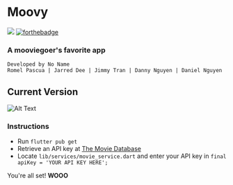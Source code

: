 # Moovy

![](https://i.gyazo.com/457f5fed0a30eefcdf5badf2fd696657.png)
[![forthebadge](https://forthebadge.com/images/badges/oooo-kill-em.svg)](https://forthebadge.com)

### A mooviegoer's favorite app

`Developed by No Name  `  
`Romel Pascua | Jarred Dee | Jimmy Tran | Danny Nguyen | Daniel Nguyen`

## Current Version
![Alt Text](https://media.giphy.com/media/8yJT9iDg4DeSZnpp83/giphy.gif)

### Instructions
- Run `flutter pub get`
- Retrieve an API key at [The Movie Database](https://www.themoviedb.org/)
- Locate `lib/services/movie_service.dart` and enter your API key in `final apiKey = 'YOUR API KEY HERE';`

You're all set! **WOOO**
